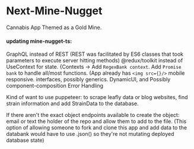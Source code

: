 # Next-Mine-Nugget
Cannabis App Themed as a Gold Mine.


#### updating mine-nugget-ts:
GraphQL instead of REST (REST was facilitated by ES6 classes that took parameters to execute server hitting methods)
@redux/toolkit instead of UseContext for state.
{Contexts -> Add `RegexBank context`. Add `Promise bank` to handle all/most functions. (App already has `<img src={}/>`
mobile responsive.
interfaces, possibly generics. DynamicUI, and Possibly component-composition
Error Handling

Kind of want to use puppeteer: to scrape leafly data or blog websites, find strain information and add StrainData to the database.

If there aren't the exact object endpoints available to create the object: email or text the holder of the repo and allow them to add to the file.
(This option of allowing someone to fork and clone this app and add data to the databank would have to use .json() so they're not mutating deployed database state)
